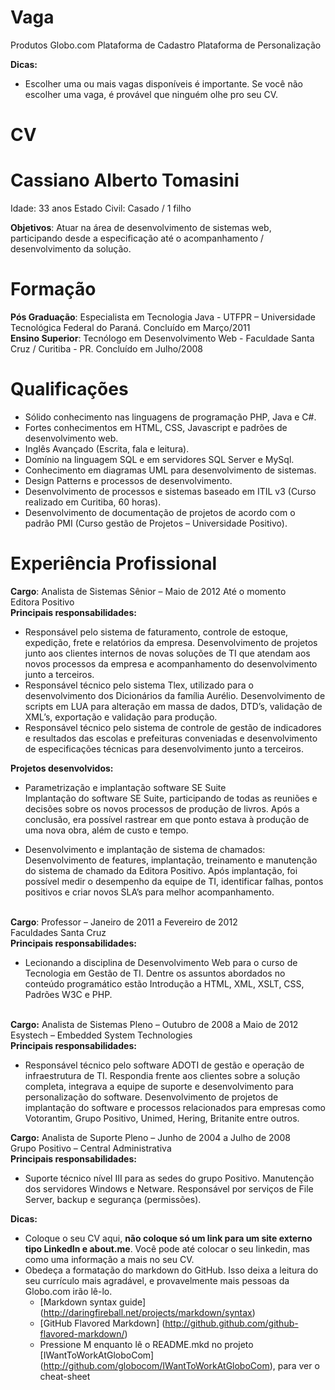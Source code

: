 Vaga
====

Produtos Globo.com
Plataforma de Cadastro
Plataforma de Personalização

__Dicas:__
* Escolher uma ou mais vagas disponíveis é importante. Se você não escolher uma vaga, é provável que ninguém olhe pro seu CV.

CV
==

Cassiano Alberto Tomasini
=========================
Idade: 33 anos
Estado Civil: Casado / 1 filho

**Objetivos**:
Atuar na área de desenvolvimento de sistemas web, participando desde a especificação até o acompanhamento / desenvolvimento da solução.

Formação
========
**Pós Graduação**: Especialista em Tecnologia Java - UTFPR – Universidade Tecnológica Federal do Paraná. Concluído em Março/2011<br />
**Ensino Superior**: Tecnólogo em Desenvolvimento Web - Faculdade Santa Cruz / Curitiba - PR. Concluído em Julho/2008

Qualificações
=============
* Sólido conhecimento nas linguagens de programação PHP, Java e C#.
* Fortes conhecimentos em HTML, CSS, Javascript e padrões de desenvolvimento web.
* Inglês Avançado (Escrita, fala e leitura).
* Domínio na linguagem SQL e em servidores SQL Server e MySql.
* Conhecimento em diagramas UML para desenvolvimento de sistemas.
* Design Patterns e processos de desenvolvimento.
* Desenvolvimento de processos e sistemas baseado em ITIL v3 (Curso realizado em Curitiba, 60 horas).
* Desenvolvimento de documentação de projetos de acordo com o padrão PMI (Curso gestão de Projetos – Universidade Positivo).


Experiência Profissional
========================
**Cargo**: Analista de Sistemas Sênior – Maio de 2012 Até o momento<br/>
Editora Positivo<br/>
**Principais responsabilidades:**<br/>

* Responsável pelo sistema de faturamento, controle de estoque, expedição, frete e relatórios da empresa.  Desenvolvimento de projetos junto aos clientes internos de novas soluções de TI que atendam 
aos novos processos da empresa e acompanhamento do desenvolvimento junto a terceiros.
* Responsável técnico pelo sistema Tlex, utilizado para o desenvolvimento dos Dicionários da família Aurélio. Desenvolvimento de scripts em LUA para alteração em massa de dados, DTD’s, 
validação de XML’s, exportação e validação para produção. 
* Responsável técnico pelo sistema de controle de gestão de indicadores e resultados das escolas e prefeituras conveniadas e desenvolvimento de especificações técnicas para desenvolvimento 
junto a terceiros.

**Projetos desenvolvidos:**

* Parametrização e implantação software SE Suite<br/>
Implantação do software SE Suite, participando de todas as reuniões e decisões sobre os novos processos de produção de livros. Após a conclusão, era possível rastrear em que ponto estava à produção de uma nova obra, além de custo e tempo.

* Desenvolvimento e implantação de sistema de chamados:<br/>
Desenvolvimento de features, implantação, treinamento e manutenção do sistema de chamado da Editora Positivo. Após implantação, foi possível medir o desempenho da equipe de TI, identificar falhas, pontos positivos e criar novos SLA’s para melhor acompanhamento.<br/><br/>

**Cargo**: Professor – Janeiro de 2011 a Fevereiro de 2012<br/>
Faculdades Santa Cruz<br/>
**Principais responsabilidades:**<br/>

* Lecionando a disciplina de Desenvolvimento Web para o curso de Tecnologia em Gestão de TI. Dentre os assuntos abordados no conteúdo programático estão Introdução a HTML, XML, XSLT, CSS, Padrões W3C e PHP.<br/><br/>

**Cargo:** Analista de Sistemas Pleno – Outubro de 2008 a Maio de 2012<br/>
Esystech – Embedded System Technologies<br/>
**Principais responsabilidades:**<br/>

* Responsável técnico pelo software ADOTI de gestão e operação de infraestrutura de TI. Respondia frente aos clientes sobre a solução completa, integrava a equipe de suporte e desenvolvimento para personalização do software. Desenvolvimento de projetos de implantação do software e processos relacionados para empresas como Votorantim, Grupo Positivo, Unimed, Hering, Britanite entre outros. 

**Cargo:** Analista de Suporte Pleno – Junho de 2004 a Julho de 2008<br/>
Grupo Positivo – Central Administrativa<br/>
**Principais responsabilidades:**

* Suporte técnico nível III para as sedes do grupo Positivo. Manutenção dos servidores Windows e Netware. Responsável por serviços de File Server, backup e segurança (permissões). 

__Dicas:__
* Coloque o seu CV aqui, __não coloque só um link para um site externo tipo LinkedIn e about.me__. Você pode até colocar o seu linkedin, mas como uma informação a mais no seu CV.
* Obedeça a formatação do markdown do GitHub. Isso deixa a leitura do seu currículo mais agradável, e provavelmente mais pessoas da Globo.com irão lê-lo.
	* [Markdown syntax guide] (http://daringfireball.net/projects/markdown/syntax)
	* [GitHub Flavored Markdown] (http://github.github.com/github-flavored-markdown/)
	* Pressione M enquanto lê o README.mkd no projeto [IWantToWorkAtGloboCom] (http://github.com/globocom/IWantToWorkAtGloboCom), para ver o cheat-sheet
